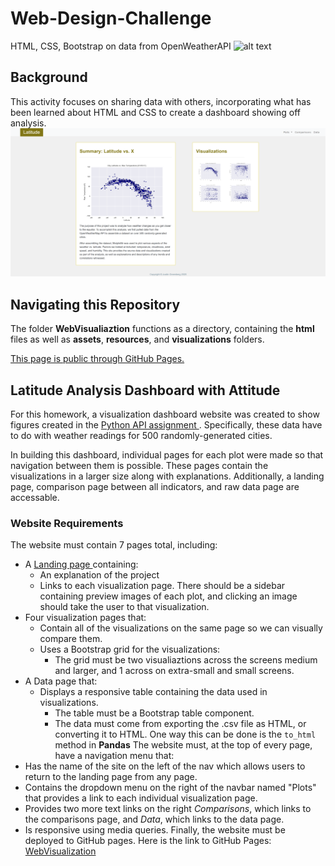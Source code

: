 # Web-Design-Challenge
HTML, CSS, Bootstrap on data from OpenWeatherAPI
![alt text](WebVisualizations/resources/images/image.png)
## Background
This activity focuses on sharing data with others, incorporating what has been learned about HTML and CSS to create a dashboard showing off analysis.
![alt text](WebVisualizations/resources/images/homepage.png)

## Navigating this Repository
The folder **WebVisualiaztion** functions as a directory, containing the **html** files as well as **assets**, **resources**, and **visualizations**  folders.

<a href="https://drainganggtb.github.io/Web-Design-Challenge/WebVisualizations/index" target="_blank">This page is public through GitHub Pages.</a>

## Latitude Analysis Dashboard with Attitude
For this homework, a visualization dashboard website was created to show figures created in the <a href="https://github.com/drainganggtb/python-api-challenge" target="_blank">Python API assignment </a>. Specifically, these data have to do with weather readings for 500 randomly-generated cities.

In building this dashboard, individual pages for each plot were made so that navigation between them is possible. These pages contain the visualizations in a larger size along with explanations. Additionally, a landing page, comparison page between all indicators, and raw data page are accessable. 

### Website Requirements
The website must contain 7 pages total, including:
- A <a href="https://drainganggtb.github.io/Web-Design-Challenge/WebVisualizations/index" target="_blank">Landing page </a> containing:
    - An explanation of the project
    - Links to each visualization page. There should be a sidebar containing preview images of each plot, and clicking an image should take the user to that visualization. 
- Four visualization pages that:
    - Contain all of the visualizations on the same page so we can visually compare them. 
    - Uses a Bootstrap grid for the visualizations:
        - The grid must be two visualiaztions across the screens medium and larger, and 1 across on extra-small and small screens.
- A Data page that:
    - Displays a responsive table containing the data used in visualizations.
        - The table must be a Bootstrap table component. 
        - The data must come from exporting the .csv file as HTML, or converting it to HTML. One way this can be done is the ```to_html``` method in **Pandas**
The website must, at the top of every page, have a navigation menu that:
- Has the name of the site on the left of the nav which allows users to return to the landing page from any page. 
- Contains the dropdown menu on the right of the navbar named "Plots" that provides a link to each individual visualization page. 
- Provides two more text links on the right *Comparisons*, which links to the comparisons page, and *Data*, which links to the data page.
- Is responsive using media queries.
Finally, the website must be deployed to GitHub pages.
Here is the link to GitHub Pages: <a href="https://drainganggtb.github.io/Web-Design-Challenge/WebVisualizations/index" target="_blank">WebVisualization</a>

